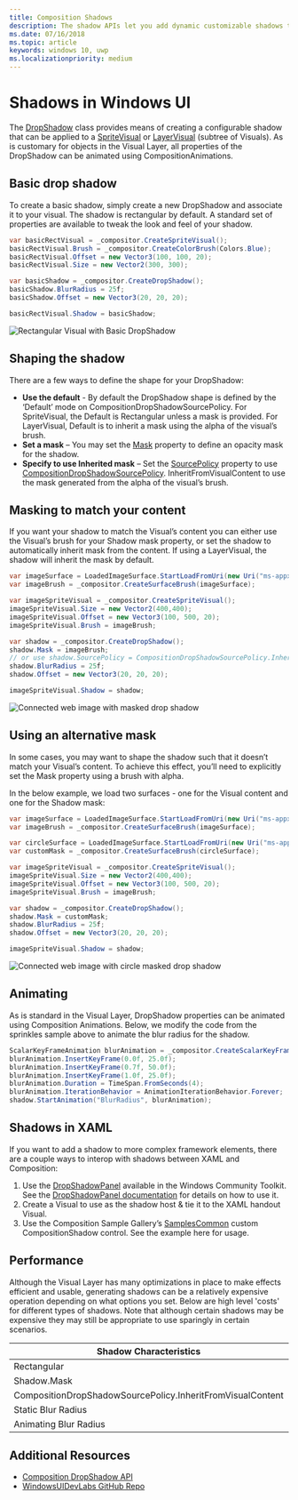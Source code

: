 ```yaml
---
title: Composition Shadows
description: The shadow APIs let you add dynamic customizable shadows to UI content.
ms.date: 07/16/2018
ms.topic: article
keywords: windows 10, uwp
ms.localizationpriority: medium
---
```

# Shadows in Windows UI

The [DropShadow](/uwp/api/Windows.UI.Composition.DropShadow) class provides means of creating a configurable shadow that can be applied to a [SpriteVisual](/uwp/api/windows.ui.composition.spritevisual) or [LayerVisual](/uwp/api/windows.ui.composition.layervisual) (subtree of Visuals). As is customary for objects in the Visual Layer, all properties of the DropShadow can be animated using CompositionAnimations.

## Basic drop shadow

To create a basic shadow, simply create a new DropShadow and associate it to your visual. The shadow is rectangular by default. A standard set of properties are available to tweak the look and feel of your shadow.

```cs
var basicRectVisual = _compositor.CreateSpriteVisual();
basicRectVisual.Brush = _compositor.CreateColorBrush(Colors.Blue);
basicRectVisual.Offset = new Vector3(100, 100, 20);
basicRectVisual.Size = new Vector2(300, 300);

var basicShadow = _compositor.CreateDropShadow();
basicShadow.BlurRadius = 25f;
basicShadow.Offset = new Vector3(20, 20, 20);

basicRectVisual.Shadow = basicShadow;
```

![Rectangular Visual with Basic DropShadow](images/rectangular-dropshadow.png)

## Shaping the shadow

There are a few ways to define the shape for your DropShadow:

- **Use the default** - By default the DropShadow shape is defined by the ‘Default’ mode on CompositionDropShadowSourcePolicy. For SpriteVisual, the Default is Rectangular unless a mask is provided. For LayerVisual, Default is to inherit a mask using the alpha of the visual’s brush.
- **Set a mask** – You may set the [Mask](/uwp/api/windows.ui.composition.dropshadow.mask) property to define an opacity mask for the shadow.
- **Specify to use Inherited mask** – Set the [SourcePolicy](/uwp/api/windows.ui.composition.dropshadow.sourcepolicy) property to use [CompositionDropShadowSourcePolicy](/uwp/api/windows.ui.composition.compositiondropshadowsourcepolicy). InheritFromVisualContent to use the mask generated from the alpha of the visual’s brush.

## Masking to match your content

If you want your shadow to match the Visual’s content you can either use the Visual’s brush for your Shadow mask property, or set the shadow to automatically inherit mask from the content. If using a LayerVisual, the shadow will inherit the mask by default.

```cs
var imageSurface = LoadedImageSurface.StartLoadFromUri(new Uri("ms-appx:///Assets/myImage.png"));
var imageBrush = _compositor.CreateSurfaceBrush(imageSurface);

var imageSpriteVisual = _compositor.CreateSpriteVisual();
imageSpriteVisual.Size = new Vector2(400,400);
imageSpriteVisual.Offset = new Vector3(100, 500, 20);
imageSpriteVisual.Brush = imageBrush;

var shadow = _compositor.CreateDropShadow();
shadow.Mask = imageBrush;
// or use shadow.SourcePolicy = CompositionDropShadowSourcePolicy.InheritFromVisualContent;
shadow.BlurRadius = 25f;
shadow.Offset = new Vector3(20, 20, 20);

imageSpriteVisual.Shadow = shadow;
```

![Connected web image with masked drop shadow](images/ms-brand-web-dropshadow.png)

## Using an alternative mask

In some cases, you may want to shape the shadow such that it doesn’t match your Visual’s content. To achieve this effect, you’ll need to explicitly set the Mask property using a brush with alpha.

In the below example, we load two surfaces - one for the Visual content and one for the Shadow mask:

```cs
var imageSurface = LoadedImageSurface.StartLoadFromUri(new Uri("ms-appx:///Assets/myImage.png"));
var imageBrush = _compositor.CreateSurfaceBrush(imageSurface);

var circleSurface = LoadedImageSurface.StartLoadFromUri(new Uri("ms-appx:///Assets/myCircleImage.png"));
var customMask = _compositor.CreateSurfaceBrush(circleSurface);

var imageSpriteVisual = _compositor.CreateSpriteVisual();
imageSpriteVisual.Size = new Vector2(400,400);
imageSpriteVisual.Offset = new Vector3(100, 500, 20);
imageSpriteVisual.Brush = imageBrush;

var shadow = _compositor.CreateDropShadow();
shadow.Mask = customMask;
shadow.BlurRadius = 25f;
shadow.Offset = new Vector3(20, 20, 20);

imageSpriteVisual.Shadow = shadow;
```

![Connected web image with circle masked drop shadow](images/ms-brand-web-masked-dropshadow.png)

## Animating

As is standard in the Visual Layer, DropShadow properties can be animated using Composition Animations. Below, we modify the code from the sprinkles sample above to animate the blur radius for the shadow.

```cs
ScalarKeyFrameAnimation blurAnimation = _compositor.CreateScalarKeyFrameAnimation();
blurAnimation.InsertKeyFrame(0.0f, 25.0f);
blurAnimation.InsertKeyFrame(0.7f, 50.0f);
blurAnimation.InsertKeyFrame(1.0f, 25.0f);
blurAnimation.Duration = TimeSpan.FromSeconds(4);
blurAnimation.IterationBehavior = AnimationIterationBehavior.Forever;
shadow.StartAnimation("BlurRadius", blurAnimation);
```

## Shadows in XAML

If you want to add a shadow to more complex framework elements, there are a couple ways to interop with shadows between XAML and Composition:

1. Use the [DropShadowPanel](https://github.com/windows-toolkit/WindowsCommunityToolkit/blob/master/Microsoft.Toolkit.Uwp.UI.Controls/DropShadowPanel/DropShadowPanel.Properties.cs) available in the Windows Community Toolkit. See the [DropShadowPanel documentation](https://docs.microsoft.com/windows/uwpcommunitytoolkit/controls/DropShadowPanel) for details on how to use it.
1. Create a Visual to use as the shadow host & tie it to the XAML handout Visual.
1. Use the Composition Sample Gallery’s [SamplesCommon](https://github.com/microsoft/WindowsCompositionSamples/tree/master/SamplesCommon/SamplesCommon) custom CompositionShadow control. See the example here for usage.

## Performance

Although the Visual Layer has many optimizations in place to make effects efficient and usable, generating shadows can be a relatively expensive operation depending on what options you set. Below are high level 'costs' for different types of shadows. Note that although certain shadows may be expensive they may still be appropriate to use sparingly in certain scenarios.

Shadow Characteristics| Cost
------------- | -------------
Rectangular    | Low
Shadow.Mask      | High
CompositionDropShadowSourcePolicy.InheritFromVisualContent | High
Static Blur Radius | Low
Animating Blur Radius | High

## Additional Resources

- [Composition DropShadow API](/uwp/api/Windows.UI.Composition.DropShadow)
- [WindowsUIDevLabs GitHub Repo](https://github.com/microsoft/WindowsCompositionSamples)